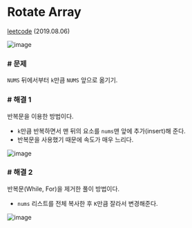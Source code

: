 # Rotate Array

[leetcode](https://leetcode.com/problems/rotate-array/) (2019.08.06)

![image](https://user-images.githubusercontent.com/40231980/62505230-b8d19b00-b836-11e9-9ea6-91e04e0c67c8.png)

### # 문제

`NUMS` 뒤에서부터 `k`만큼 `NUMS` 앞으로 옮기기.

### # 해결 1

반복문을 이용한 방법이다.

- `k`만큼 반복하면서 맨 뒤의 요소를 `nums`맨 앞에 추가(insert)해 준다.
- 반복문을 사용했기 때문에 속도가 매우 느리다.

![image](https://user-images.githubusercontent.com/40231980/62505185-7314d280-b836-11e9-9076-aa8bcd331f3a.png)

### # 해결 2

반복문(While, For)을 제거한 풀이 방법이다.

- `nums` 리스트를 전체 복사한 후 `K`만큼 잘라서 변경해준다.

![image](https://user-images.githubusercontent.com/40231980/62505047-0699d380-b836-11e9-86b2-ce4b6582abef.png)
